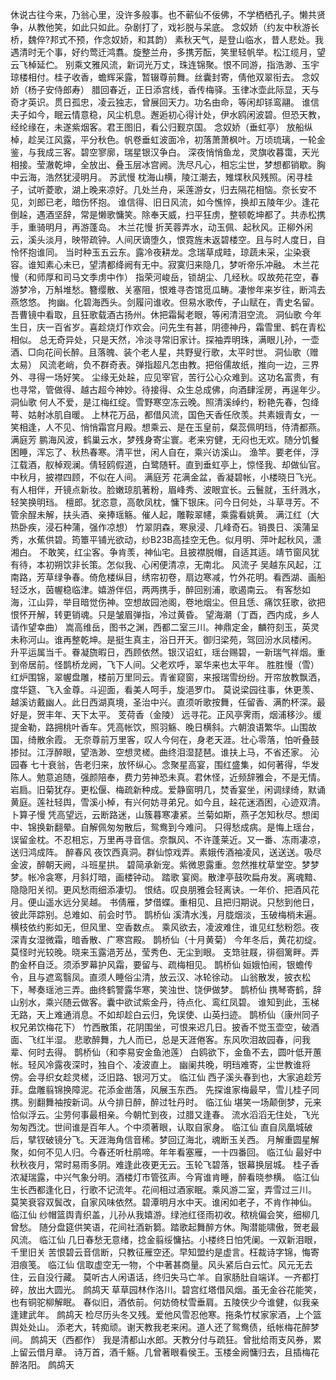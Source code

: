 <!-- { "loadSidebar": true } -->
休说古往今来，乃翁心里，没许多般事。也不蕲仙不佞佛，不学栖栖孔子。懒共贤争，从教他笑，如此只如此。杂剧打了，戏衫脱与呆底。 
念奴娇（约友中秋游长桥，魏倅?邦式不预，作念奴娇，和其韵）
素秋天气，是登山临水，昔人悲处。我遇清时无个事，好约莺迁鸿翥。旋整兰舟，多携芳酝，笑里轻帆举。松江缆月，望云飞棹延伫。 
别乘文雅风流，新词光万丈，珠连锦聚。恨不同游，指浩渺、玉宇琼楼相付。桂子收香，蟾辉采露，暂辍尊前舞。丝囊封寄，倩他双翠衔去。 
念奴娇（杨子安侍郎寿）
腊回春近，正日添宫线，香传梅驿。玉律冰壶此际显，天与奇才英识。贯日孤忠，凌云独志，曾展回天力。功名由命，等闲却铩鸾翮。 
谁信夫子如今，眠云情意稳，风尘机息。邂逅初心得计处，伊水鸥闲波碧。但恐天教，经纶缘在，未遂紫烟客。君王图旧，看公归觐京国。 
念奴娇（垂虹亭）
放船纵棹，趁吴江风露，平分秋色。帆卷垂虹波面冷，初落萧萧枫叶。万顷琉璃，一轮金鉴，与我成三客。碧空寥廓，瑞星银汉争白。 
深夜悄悄鱼龙，灵旗收暮霭，天光相接。莹澈乾坤，全放出、叠玉层冰宫阙。洗尽凡心，相忘尘世，梦想都销歇。胸中云海，浩然犹浸明月。 
苏武慢
枕海山横，陵江潮去，雉堞秋风残照。闲寻桂子，试听菱歌，湖上晚来凉好。几处兰舟，采莲游女，归去隔花相恼。奈长安不见，刘郎已老，暗伤怀抱。 
谁信得、旧日风流，如今憔悴，换却五陵年少。逢花倒趓，遇酒坚辞，常是懒歌慵笑。除奉天威，扫平狂虏，整顿乾坤都了。共赤松携手，重骑明月，再游蓬岛。 
木兰花慢
折芙蓉弄水，动玉佩、起秋风。正柳外闲云，溪头淡月，映带疏钟。人间厌谪堕久，恨霓旌未返碧楼空。且与时人度日，自怜怀抱谁同。 
当时种玉五云东。露冷夜耕龙。念瑞草成畦，琼蔬未采，尘染衰容。谁知素心未已，望清都绛阙有无中。寂寞归来隐几，梦听帝乐冲融。 
木兰花慢（和师厚和司马文季虏中作）
指荣河峻岳，锁胡尘、几经秋。叹故苑花空，春游梦冷，万斛堆愁。簪缨散、关塞阻，恨难寻杏馆觅瓜畴。凄惨年来岁往，断鸿去燕悠悠。 
拘幽。化碧海西头。剑履问谁收。但易水歌传，子山赋在，青史名留。吾曹镜中看取，且狂歌载酒古扬州。休把霜髯老眼，等闲清泪空流。 
洞仙歌
今年生日，庆一百省岁。喜趁烧灯作欢会。问先生有甚，阴德神丹，霜雪里、鹤在青松相似。 
总无奇异处，只是天然，冷淡寻常旧家计。探袖弄明珠，满眼儿孙，一壶酒、□向花间长醉。且落魄、装个老人星，共野叟行歌，太平时世。 
洞仙歌（赠太易）
风流老峭，负不群奇表。弹指超凡怎由教。把俗儒故纸，推向一边，三界外、寻得一场好笑。 
尘缘无处趓，应见宰官，苦行公心众难到。这功名富贵，有也寻常，管做得、越古超今神妙。待接得、众生总成佛，向酒肆淫房，再逞年少。 
洞仙歌
何人不爱，是江梅红绽。雪野寒空冻云晚。照清溪绰约，粉艳先春，包绛萼、姑射冰肌自暖。 
上林花万品，都借风流，国色天香任欣羡。共素娥青女，一笑相逢，人不见、悄悄霜宫月殿。想乘云、是在玉皇前，粲蕊佩明珰，侍清都燕。 
满庭芳
鹏海风波，鹤巢云水，梦残身寄尘寰。老来穷健，无闷也无欢。随分饥餐困睡，浑忘了、秋热春寒。清平世，闲人自在，乘兴访溪山。 
渔竿。要老伴，浮江载酒，舣棹观澜。倩轻鸥假道，白鹭随轩。直到垂虹亭上，惊怪我、却做仙官。中秋月，披襟四顾，不似在人间。 
满庭芳
花满金盆，香凝碧帐，小楼晓日飞光。有人相伴，开镜点新妆。脸嫩琼肌著粉，眉峰秀、波眼宜长。云鬟就，玉纤溅水，轻笑换明珰。 
檀郎。犹恣意，高欹凤枕，慵下银床。问今日何处，斗草寻芳。不管余酲未解，扶头酒、亲捧瑶觞。催人起，雕鞍翠幰，乘露看姚黄。 
满江红（大热卧疾，浸石种蒲，强作凉想）
竹翠阴森，寒泉浸、几峰奇石。销畏日、溪蒲呈秀，水蕉供碧。筠簟平铺光欲动，纱B23B高挂空无色。似月明、萍叶起秋风，潇湘白。 
不敢笑，红尘客。争肯羡，神仙宅。且披襟脱帽，自适其适。靖节窗风犹有待，本初朔饮非长策。怎似我、心闲便清凉，无南北。 
风流子
吴越东风起，江南路，芳草绿争春。倚危楼纵目，绣帘初卷，扇边寒减，竹外花明。看西湖、画船轻泛水，茵幄稳临津。嬉游伴侣，两两携手，醉回别浦，歌遏南云。 
有客愁如海，江山异，举目暗觉伤神。空想故园池阁，卷地烟尘。但且恁、痛饮狂歌，欲把恨怀开解，转更销魂。只是皱眉弹指，冷过黄昏。 
望海潮（丁酉，西内成，乡人请作望幸曲）
嵩高维岳，图书之渊，西都二室三川。神鼎定金，麟符刻玉，英灵未称河山。谁再整乾坤。是挺生真主，浴日开天。御归梁苑，驾回汾水凤楼闲。 
升平运属当千。眷凝旒暇日，西顾依然。银汉诏虹，瑶台赐碧，一新瑞气祥烟。重到帝居前。怪鹊桥龙阙，飞下人间。父老欢呼，翠华来也太平年。 
胜胜慢（雪）
红炉围锦，翠幄盘雕，楼前万里同云。青雀窥窗，来报瑞雪纷纷。开帘放教飘洒，度华筵、飞入金尊。斗迎面，看美人呵手，旋浥罗巾。 
莫说梁园往事，休更羡、越溪访戴幽人。此日西湖真境，圣治中兴。直须听歌按舞，任留香、满酌杯深。最好是，贺丰年、天下太平。 
芰荷香（金陵）
远寻花。正风亭霁雨，烟浦移沙。缓提金勒，路拥桃叶香车。凭高帐饮，照羽觞、晚日横斜。六朝浪语繁华。山围故国，绮散余霞。 
无奈尊前万里客，叹人今何在，身老天涯。壮心零落，怕听叠鼓掺挝。江浮醉眼，望浩渺、空想灵槎。曲终泪湿琵琶。谁扶上马，不省还家。 
沁园春
七十衰翁，告老归来，放怀纵心。念聚星高宴，围红盛集，如何著得，华发陈人。勉意追随，强颜陪奉，费力劳神恐未真。君休怪，近频辞雅会，不是无情。 
岩扃。旧菊犹存。更松偃、梅疏新种成。爱静窗明几，焚香宴坐，闲调绿绮，默诵黄庭。莲社轻舆，雪溪小棹，有兴何妨寻弟兄。如今且，趓花迷酒困，心迹双清。 
卜算子慢
凭高望远，云断路迷，山簇暮寒凄紧。兰菊如斯，燕子怎知秋尽。想闺中、锦换新翻晕。自解佩匆匆散后，鸳鸯到今难问。 
只得愁成病。是悔上瑶台，误留金枕。不忍相忘，万里再寻音信。奈飘风、不许蓬莱近。又一番、冻雨凄凉，送归鸿成阵。 
醉春风
夜饮西真洞。群仙惊戏弄。素娥传酒袖凌风，送送送。吸尽金波，醉朝天阙，斗班星拱。 
碧简承新宠。紫微恩露重。忽然推枕草堂空。梦梦梦。帐冷衾寒，月斜灯暗，画楼钟动。 
踏歌
宴阕。散津亭鼓吹扁舟发。离魂黯、隐隐阳关彻。更风愁雨细添凄切。 
恨结。叹良朋雅会轻离诀。一年价、把酒风花月。便山遥水远分吴越。 
书倩雁，梦借蝶。重相见、且把归期说。只愁到他日，彼此萍踪别。总难如、前会时节。 
鹊桥仙
溪清水浅，月胧烟淡，玉破梅梢未遍。横枝依约影如无，但风里、空香数点。 
乘风欲去，凌波难住，谁见红愁粉怨。夜深青女湿微霜，暗香散、广寒宫殿。 
鹊桥仙（十月黄菊）
今年冬后，黄花初绽。莫怪时光较晚。晓来玉露浥芳丛，莹秀色、无尘到眼。 
支筇驻屐，徘徊篱畔。弄酌金杯自泛。须添罗幕护风霜，要留与、疏梅相见。 
鹊桥仙
姮娥怕闹，银蟾传令，且与遮鸾翳凤。直须人睡俗尘清，放云汉、冰轮徐动。 
山翁散发，披衣松下，琴奏瑶池三弄。曲终鹤警露华寒，笑浊世、饶伊做梦。 
鹊桥仙
携琴寄鹤，辞山别水，乘兴随云做客。囊中欲试紫金丹，待点化、鸾红凤碧。 
谁知到此，玉梯无路，天上难通消息。不如却趁白云归，免误使、山英扫迹。 
鹊桥仙（康州同子权兄弟饮梅花下）
竹西散策，花阴围坐，可恨来迟几日。披香不觉玉壶空，破酒面、飞红半湿。 
悲歌醉舞，九人而已，总是天涯倦客。东风吹泪故园春，问我辈、何时去得。 
鹊桥仙（和李易安金鱼池莲）
白鸥欲下，金鱼不去，圆叶低开蕙帐。轻风冷露夜深时，独自个、凌波直上。 
幽阑共晚，明珰难寄，尘世教谁将傍。会寻织女趁灵槎，泛旧路、银河万丈。 
临江仙
西子溪头春到也，大家追趁芳菲。盘雕翦锦换障泥。花添金凿落，风展玉东西。 
先探谁家梅最早，雪儿桂子同携。别翻舞袖按新词。从今排日醉，醉过牡丹时。 
临江仙
堪笑一场颠倒梦，元来恰似浮云。尘劳何事最相亲。今朝忙到夜，过腊又逢春。 
流水滔滔无住处，飞光匆匆西沈。世间谁是百年人。个中须著眼，认取自家身。 
临江仙
直自凤凰城破后，擘钗破镜分飞。天涯海角信音稀。梦回辽海北，魂断玉关西。 
月解重圆星解聚，如何不见人归。今春还听杜鹃啼。年年看塞雁，一十四番回。 
临江仙
最好中秋秋夜月，常时易雨多阴。难逢此夜更无云。玉轮飞碧落，银幕换层城。 
桂子香浓凝瑞露，中兴气象分明。酒楼灯市管弦声。今宵谁肯睡，醉看晓参横。 
临江仙
生长西都逢化日，行歌不记流年。花间相过酒家眠。乘风游二室，弄雪过三川。 
莫笑衰容双鬓改，自家风味依然。碧潭明月水中天。谁闲如老子，不肯作神仙。 
临江仙
纱帽篮舆青织盖，儿孙从我嬉游。绿池红径雨初收。秾桃偏会笑，细柳几曾愁。 
随分盘筵供笑语，花间社酒新篘。踏歌起舞醉方休。陶潜能啸傲，贺老最风流。 
临江仙
几日春愁无意绪，捻金翦绥慵拈。小楼终日怕凭阑。一双新泪眼，千里旧关 
苦恨碧云音信断，只教征雁空还。早知盟约是虚言。枉裁诗字锦，悔寄泪痕笺。 
临江仙
信取虚空无一物，个中著甚商量。风头紧后白云忙。风元无去住，云自没行藏。 
莫听古人闲语话，终归失马亡羊。自家肠肚自端详。一齐都打碎，放出大圆光。 
鹧鸪天
草草园林作洛川。碧宫红塔借风烟。虽无金谷花能笑，也有铜驼柳解眠。 
春似旧，酒依前。何妨倚杖雪垂肩。五陵侠少今谁健，似我亲逢建武年。 
鹧鸪天
检尽历头冬又残。爱他风雪忍他寒。拖条竹杖家家酒，上个篮舆处处山。 
添老大，转痴顽。谢天教我老来闲。道人还了鸳鸯债，纸帐梅花醉梦间。 
鹧鸪天（西都作）
我是清都山水郎。天教分付与疏狂。曾批给雨支风券，累上留云借月章。 
诗万首，酒千觞。几曾著眼看侯王。玉楼金阙慵归去，且插梅花醉洛阳。 
鹧鸪天
